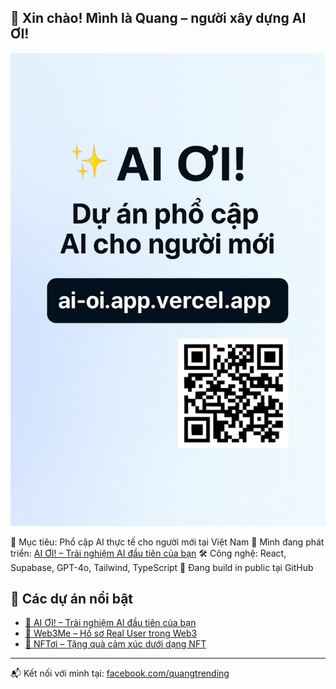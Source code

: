 ## 👋 Xin chào! Mình là Quang – người xây dựng AI ƠI!

<p align="center">
  <img src="https://raw.githubusercontent.com/quang06091988/ai-oi-app/main/public/ai-oi-preview.webp" alt="AI ƠI!" width="600" />
</p>

🌟 Mục tiêu: Phổ cập AI thực tế cho người mới tại Việt Nam
🌱 Mình đang phát triển: [AI ƠI! – Trải nghiệm AI đầu tiên của bạn](https://ai-oi.app.vercel.app)
🛠 Công nghệ: React, Supabase, GPT-4o, Tailwind, TypeScript
🚀 Đang build in public tại GitHub

## 📌 Các dự án nổi bật

* [🌟 AI ƠI! – Trải nghiệm AI đầu tiên của bạn](https://github.com/quang06091988/ai-oi-app)
* [🔗 Web3Me – Hồ sơ Real User trong Web3](https://github.com/quang06091988/web3me)
* [🎀 NFTơi – Tặng quà cảm xúc dưới dạng NFT](https://github.com/quang06091988/nftoi)

---

📬 Kết nối với mình tại: [facebook.com/quangtrending](https://facebook.com/quangtrending)
